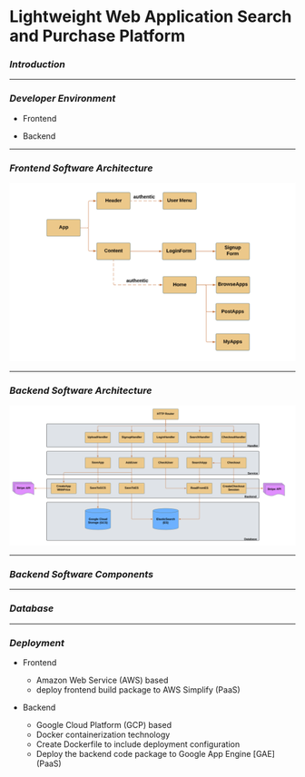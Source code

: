 #  Lightweight Web Application Search and Purchase Platform

### *Introduction*


---

### *Developer Environment*


* Frontend

* Backend


---

### *Frontend Software Architecture*

![Frontend Design](images/frontend_architecture.PNG)

---

### *Backend Software Architecture*


![Backend Design](images/backend_architecture.PNG)


---
### *Backend Software Components*


---
### *Database*



---
 
### *Deployment*


* Frontend
  * Amazon Web Service (AWS) based
  * deploy frontend build package to AWS Simplify (PaaS)  

* Backend
  * Google Cloud Platform (GCP) based
  * Docker containerization technology
  * Create Dockerfile to include deployment configuration
  * Deploy the backend code package to Google App Engine [GAE] (PaaS)
